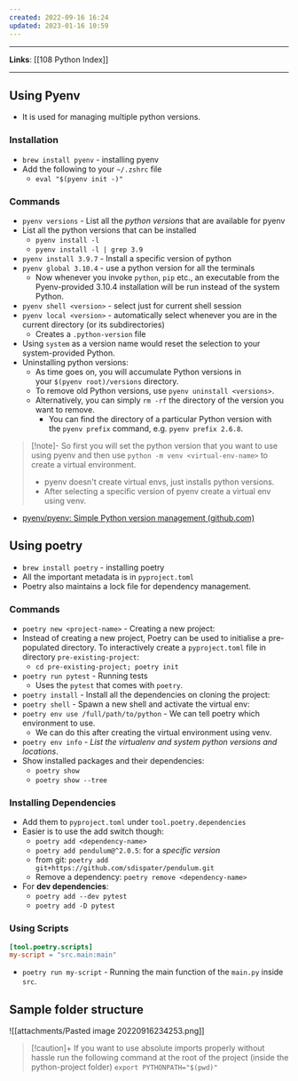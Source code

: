 ```yaml
---
created: 2022-09-16 16:24
updated: 2023-01-16 10:59
---
```

---
**Links**: [[108 Python Index]]

---
## Using Pyenv
- It is used for managing multiple python versions.

### Installation
- `brew install pyenv` - installing pyenv
- Add the following to your `~/.zshrc` file
	- `eval "$(pyenv init -)"`

### Commands
- `pyenv versions` - List all the *python versions* that are available for pyenv
- List all the python versions that can be installed
	- `pyenv install -l`
	- `pyenv install -l | grep 3.9`
- `pyenv install 3.9.7` - Install a specific version of python
- `pyenv global 3.10.4` - use a python version for all the terminals
	- Now whenever you invoke `python`, `pip` etc., an executable from the Pyenv-provided 3.10.4 installation will be run instead of the system Python.
- `pyenv shell <version>` - select just for current shell session
- `pyenv local <version>` - automatically select whenever you are in the current directory (or its subdirectories)
	 - Creates a `.python-version` file
- Using `system` as a version name would reset the selection to your system-provided Python.
- Uninstalling python versions:
	- As time goes on, you will accumulate Python versions in your `$(pyenv root)/versions` directory.
	- To remove old Python versions, use `pyenv uninstall <versions>`.
	- Alternatively, you can simply `rm -rf` the directory of the version you want to remove. 
		- You can find the directory of a particular Python version with the `pyenv prefix` command, e.g. `pyenv prefix 2.6.8`. 

> [!note]- So first you will set the python version that you want to use using pyenv and then use `python -m venv <virtual-env-name>` to create a virtual environment.
> - pyenv doesn't create virtual envs, just installs python versions.
> - After selecting a specific version of pyenv create a virtual env using venv.

- [pyenv/pyenv: Simple Python version management (github.com)](https://github.com/pyenv/pyenv#set-up-your-shell-environment-for-pyenv)

## Using poetry
- `brew install poetry` - installing poetry
- All the important metadata is in `pyproject.toml`
- Poetry also maintains a lock file for dependency management.

### Commands
- `poetry new <project-name>` - Creating a new project:
- Instead of creating a new project, Poetry can be used to initialise a pre-populated directory. To interactively create a `pyproject.toml` file in directory `pre-existing-project`:
	- `cd pre-existing-project; poetry init`
-  `poetry run pytest` - Running tests
	- Uses the `pytest` that comes with `poetry`.
- `poetry install` - Install all the dependencies on cloning the project:
- `poetry shell` - Spawn a new shell and activate the virtual env:
- `poetry env use /full/path/to/python` - We can tell poetry which environment to use.
	- We can do this after creating the virtual environment using venv.
- `poetry env info` - *List the virtualenv and system python versions and locations*.
- Show installed packages and their dependencies:
	- `poetry show`
	- `poetry show --tree`

### Installing Dependencies
- Add them to `pyproject.toml` under `tool.poetry.dependencies`
- Easier is to use the add switch though:
	- `poetry add <dependency-name>`
	- `poetry add pendulum@^2.0.5`: for a *specific version*
	- from git: `poetry add git+https://github.com/sdispater/pendulum.git`
	- Remove a dependency: `poetry remove <dependency-name>`
- For **dev dependencies**:
	- `poetry add --dev pytest`
	- `poetry add -D pytest`

### Using Scripts
```toml
[tool.poetry.scripts]
my-script = "src.main:main"
```
- `poetry run my-script` - Running the main function of the `main.py` inside `src`.

## Sample folder structure
![[attachments/Pasted image 20220916234253.png]]

> [!caution]+ If you want to use absolute imports properly without hassle run the following command at the root of the project (inside the python-project folder)
> `export PYTHONPATH="$(pwd)"`
